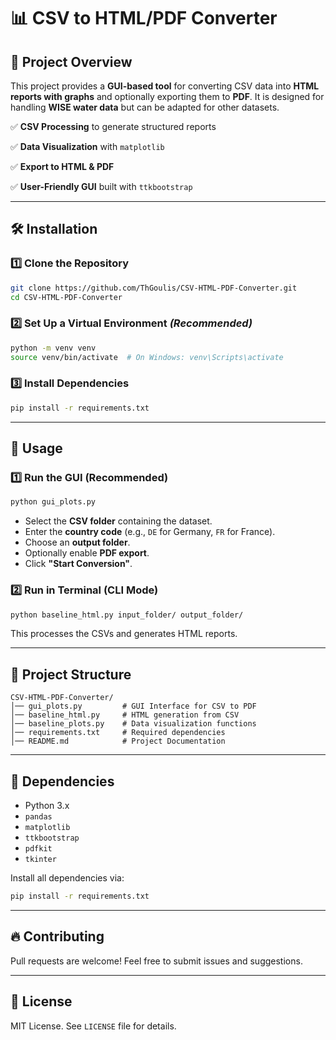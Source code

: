 # 📊 CSV to HTML/PDF Converter

## 📌 Project Overview
This project provides a **GUI-based tool** for converting CSV data into **HTML reports with graphs** and optionally exporting them to **PDF**. It is designed for handling **WISE water data** but can be adapted for other datasets.

✅ **CSV Processing** to generate structured reports

✅ **Data Visualization** with `matplotlib`

✅ **Export to HTML & PDF**

✅ **User-Friendly GUI** built with `ttkbootstrap`


---

## 🛠️ Installation
### 1️⃣ **Clone the Repository**
```sh
git clone https://github.com/ThGoulis/CSV-HTML-PDF-Converter.git
cd CSV-HTML-PDF-Converter
```

### 2️⃣ **Set Up a Virtual Environment** *(Recommended)*
```sh
python -m venv venv
source venv/bin/activate  # On Windows: venv\Scripts\activate
```

### 3️⃣ **Install Dependencies**
```sh
pip install -r requirements.txt
```

---

## 🚀 Usage
### **1️⃣ Run the GUI (Recommended)**
```sh
python gui_plots.py
```
- Select the **CSV folder** containing the dataset.
- Enter the **country code** (e.g., `DE` for Germany, `FR` for France).
- Choose an **output folder**.
- Optionally enable **PDF export**.
- Click **"Start Conversion"**.

### **2️⃣ Run in Terminal (CLI Mode)**
```sh
python baseline_html.py input_folder/ output_folder/
```
This processes the CSVs and generates HTML reports.

---

## 📂 Project Structure
```
CSV-HTML-PDF-Converter/
│── gui_plots.py         # GUI Interface for CSV to PDF
│── baseline_html.py     # HTML generation from CSV
│── baseline_plots.py    # Data visualization functions
│── requirements.txt     # Required dependencies
│── README.md            # Project Documentation
```

---

## 📌 Dependencies
- Python 3.x
- `pandas`
- `matplotlib`
- `ttkbootstrap`
- `pdfkit`
- `tkinter`

Install all dependencies via:
```sh
pip install -r requirements.txt
```

---

## 🔥 Contributing
Pull requests are welcome! Feel free to submit issues and suggestions.

---

## 📝 License
MIT License. See `LICENSE` file for details.

